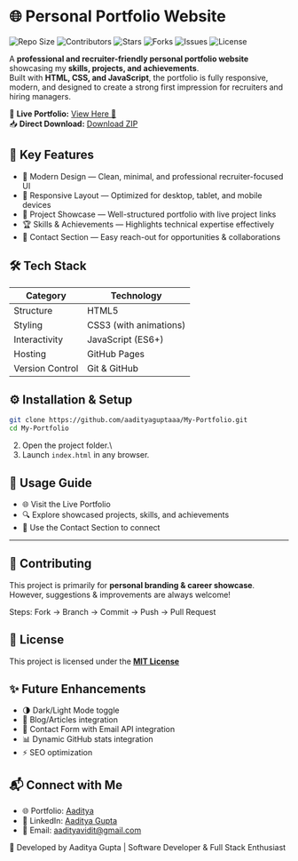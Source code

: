 # 🌐 Personal Portfolio Website

![Repo Size](https://img.shields.io/github/repo-size/aadityaguptaaa/My-Portfolio?color=blue)
![Contributors](https://img.shields.io/github/contributors/aadityaguptaaa/My-Portfolio?color=green)
![Stars](https://img.shields.io/github/stars/aadityaguptaaa/My-Portfolio?style=social)
![Forks](https://img.shields.io/github/forks/aadityaguptaaa/My-Portfolio?style=social)
![Issues](https://img.shields.io/github/issues/aadityaguptaaa/My-Portfolio)
![License](https://img.shields.io/github/license/aadityaguptaaa/My-Portfolio)

A **professional and recruiter-friendly personal portfolio website** showcasing my **skills, projects, and achievements**.  
Built with **HTML, CSS, and JavaScript**, the portfolio is fully responsive, modern, and designed to create a strong first impression for recruiters and hiring managers.

🔗 **Live Portfolio:** [View Here 🚀](https://aadityaguptaaa.github.io/My-Portfolio/)  
📥 **Direct Download:** [Download ZIP](https://github.com/aadityaguptaaa/My-Portfolio/archive/refs/heads/main.zip)





## 🚀 Key Features
- 🎨 Modern Design — Clean, minimal, and professional recruiter-focused UI  
- 📱 Responsive Layout — Optimized for desktop, tablet, and mobile devices  
- 💼 Project Showcase — Well-structured portfolio with live project links  
- 🏆 Skills & Achievements — Highlights technical expertise effectively  
- 📩 Contact Section — Easy reach-out for opportunities & collaborations  




## 🛠️ Tech Stack
| Category | Technology |
|----------|------------|
| Structure | HTML5 |
| Styling | CSS3 (with animations) |
| Interactivity | JavaScript (ES6+) |
| Hosting | GitHub Pages |
| Version Control | Git & GitHub |




## ⚙️ Installation & Setup
```bash
git clone https://github.com/aadityaguptaaa/My-Portfolio.git
cd My-Portfolio
```
2.  Open the project folder.\
3.  Launch `index.html` in any browser.





## 🎯 Usage Guide
- 🌐 Visit the Live Portfolio  
- 🔍 Explore showcased projects, skills, and achievements  
- 📩 Use the Contact Section to connect  

---

## 🤝 Contributing
This project is primarily for **personal branding & career showcase**.  
However, suggestions & improvements are always welcome!

Steps: Fork → Branch → Commit → Push → Pull Request



## 📄 License
This project is licensed under the [**MIT License**](LICENCE) 





## ✨ Future Enhancements
- 🌗 Dark/Light Mode toggle  
- 📝 Blog/Articles integration  
- 📧 Contact Form with Email API integration  
- 📊 Dynamic GitHub stats integration  
- ⚡ SEO optimization  





## 📬 Connect with Me
- 🌐 Portfolio: [Aaditya](https://aadityaguptaaa.github.io/My-Portfolio/) 
- 💼 LinkedIn: [Aaditya Gupta](https://www.linkedin.com/in/aadityaxgupta/)
- 📧 Email: aadityavidit@gmail.com 



💼 Developed by Aaditya Gupta | Software Developer & Full Stack Enthusiast
